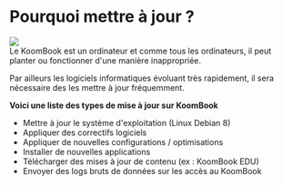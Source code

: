 # Pourquoi mettre à jour ?
![](../cloud.png)  
Le KoomBook est un ordinateur et comme tous 
les ordinateurs, il peut planter ou fonctionner d'une manière 
inappropriée. 

Par ailleurs les logiciels informatiques évoluant très rapidement, 
il sera nécessaire des les mettre à jour fréquemment.

**Voici une liste des types de mise à jour sur KoomBook**

- Mettre à jour le système d'exploitation (Linux Debian 8)
- Appliquer des correctifs logiciels
- Appliquer de nouvelles configurations / optimisations
- Installer de nouvelles applications
- Télécharger des mises à jour de contenu (ex : KoomBook EDU)
- Envoyer des logs bruts de données sur les accès au KoomBook